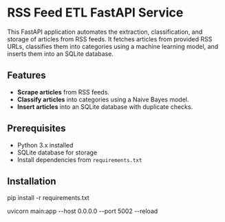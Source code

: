 # RSS Feed ETL FastAPI Service

This FastAPI application automates the extraction, classification, and storage of articles from RSS feeds. It fetches articles from provided RSS URLs, classifies them into categories using a machine learning model, and inserts them into an SQLite database.

## Features
- **Scrape articles** from RSS feeds.
- **Classify articles** into categories using a Naive Bayes model.
- **Insert articles** into an SQLite database with duplicate checks.

## Prerequisites

- Python 3.x installed
- SQLite database for storage
- Install dependencies from `requirements.txt`

## Installation
pip install -r requirements.txt

uvicorn main:app --host 0.0.0.0 --port 5002 --reload


